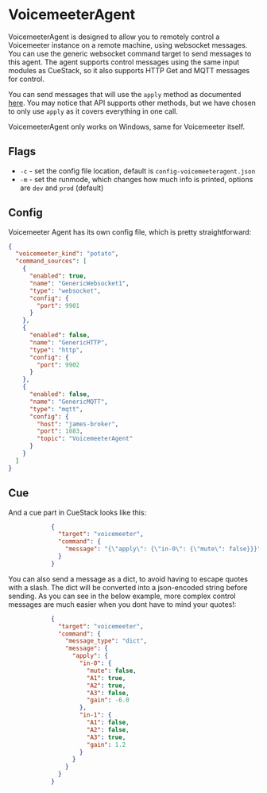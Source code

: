 # VoicemeeterAgent
VoicemeeterAgent is designed to allow you to remotely control a Voicemeeter instance on a remote machine, using websocket messages.
You can use the generic websocket command target to send messages to this agent. The agent supports control messages using the same input modules as CueStack, so it also supports HTTP Get and MQTT messages for control.

You can send messages that will use the `apply` method as documented [here](https://github.com/chvolkmann/voicemeeter-remote-python).
You may notice that API supports other methods, but we have chosen to only use `apply` as it covers everything in one call.

VoicemeeterAgent only works on Windows, same for Voicemeeter itself.

## Flags
* `-c` - set the config file location, default is `config-voicemeeteragent.json`
* `-m` - set the runmode, which changes how much info is printed, options are `dev` and `prod` (default)

## Config

Voicemeeter Agent has its own config file, which is pretty straightforward:
```json
{
  "voicemeeter_kind": "potato",
  "command_sources": [
    {
      "enabled": true,
      "name": "GenericWebsocket1",
      "type": "websocket",
      "config": {
        "port": 9901
      }
    },
    {
      "enabled": false,
      "name": "GenericHTTP",
      "type": "http",
      "config": {
        "port": 9902
      }
    },
    {
      "enabled": false,
      "name": "GenericMQTT",
      "type": "mqtt",
      "config": {
        "host": "james-broker",
        "port": 1883,
        "topic": "VoicemeeterAgent"
      }
    }
  ]
}
```

## Cue
And a cue part in CueStack looks like this:
```json
            {
              "target": "voicemeeter",
              "command": {
                "message": "{\"apply\": {\"in-0\": {\"mute\": false}}}"
              }
            }
```

You can also send a message as a dict, to avoid having to escape quotes with a slash. The dict will be converted into a json-encoded string before sending. As you can see in the below example, more complex control messages are much easier when you dont have to mind your quotes!:

```json
            {
              "target": "voicemeeter",
              "command": {
                "message_type": "dict",
                "message": {
                  "apply": {
                    "in-0": {
                      "mute": false,
                      "A1": true,
                      "A2": true,
                      "A3": false,
                      "gain": -6.0
                    },
                    "in-1": {
                      "A1": false,
                      "A2": false,
                      "A3": true,
                      "gain": 1.2
                    }
                  }
                }
              }
            }
```
